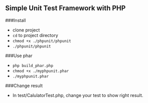## Simple Unit Test Framework with PHP

###Install
- clone project
- `cd` to project directory
- `chmod +x ./phpunit/phpunit`
- `./phpunit/phpunit`

###Use phar
- `php build_phar.php`
- `chmod +x ./myphpunit.phar`
- `./myphpunit.phar`

###Change result
- In test/CalulatorTest.php, change your test to show right result.